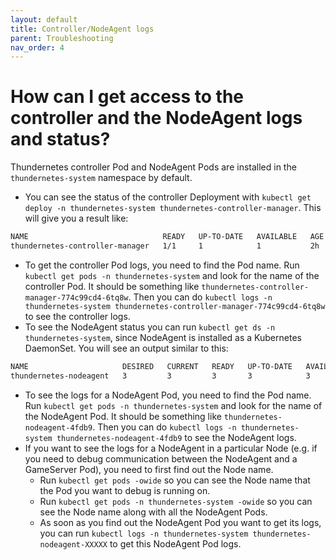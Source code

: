 ```yaml
---
layout: default
title: Controller/NodeAgent logs
parent: Troubleshooting
nav_order: 4
---
```


# How can I get access to the controller and the NodeAgent logs and status? 

Thundernetes controller Pod and NodeAgent Pods are installed in the `thundernetes-system` namespace by default. 

- You can see the status of the controller Deployment with `kubectl get deploy -n thundernetes-system thundernetes-controller-manager`. This will give you a result like: 
```bash
NAME                              READY   UP-TO-DATE   AVAILABLE   AGE
thundernetes-controller-manager   1/1     1            1           2h
```
- To get the controller Pod logs, you need to find the Pod name. Run `kubectl get pods -n thundernetes-system` and look for the name of the controller Pod. It should be something like `thundernetes-controller-manager-774c99cd4-6tq8w`. Then you can do `kubectl logs -n thundernetes-system thundernetes-controller-manager-774c99cd4-6tq8w` to see the controller logs.
- To see the NodeAgent status you can run `kubectl get ds -n thundernetes-system`, since NodeAgent is installed as a Kubernetes DaemonSet. You will see an output similar to this:
```bash
NAME                     DESIRED   CURRENT   READY   UP-TO-DATE   AVAILABLE   NODE SELECTOR   AGE
thundernetes-nodeagent   3         3         3       3            3           <none>          2h
```
- To see the logs for a NodeAgent Pod, you need to find the Pod name. Run `kubectl get pods -n thundernetes-system` and look for the name of the NodeAgent Pod. It should be something like `thundernetes-nodeagent-4fdb9`. Then you can do `kubectl logs -n thundernetes-system thundernetes-nodeagent-4fdb9` to see the NodeAgent logs.
- If you want to see the logs for a NodeAgent in a particular Node (e.g. if you need to debug communication between the NodeAgent and a GameServer Pod), you need to first find out the Node name.
  - Run `kubectl get pods -owide` so you can see the Node name that the Pod you want to debug is running on.
  - Run `kubectl get pods -n thundernetes-system -owide` so you can see the Node name along with all the NodeAgent Pods.
  - As soon as you find out the NodeAgent Pod you want to get its logs, you can run `kubectl logs -n thundernetes-system thundernetes-nodeagent-XXXXX` to get this NodeAgent Pod logs.